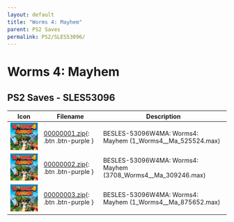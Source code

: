 ```yaml
---
layout: default
title: "Worms 4: Mayhem"
parent: PS2 Saves
permalink: PS2/SLES53096/
---
```

# Worms 4: Mayhem

## PS2 Saves - SLES53096

| Icon | Filename | Description |
|------|----------|-------------|
| ![Worms 4: Mayhem](icon0.png) | [00000001.zip](00000001.zip){: .btn .btn-purple } | BESLES-53096W4MA: Worms4: Mayhem (1_Worms4__Ma_525524.max) |
| ![Worms 4: Mayhem](icon0.png) | [00000002.zip](00000002.zip){: .btn .btn-purple } | BESLES-53096W4MA: Worms4: Mayhem (3708_Worms4__Ma_309246.max) |
| ![Worms 4: Mayhem](icon0.png) | [00000003.zip](00000003.zip){: .btn .btn-purple } | BESLES-53096W4MA: Worms4: Mayhem (1_Worms4__Ma_875652.max) |
